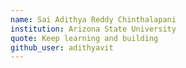 ```yaml
---
name: Sai Adithya Reddy Chinthalapani
institution: Arizona State University
quote: Keep learning and building
github_user: adithyavit
---
```

